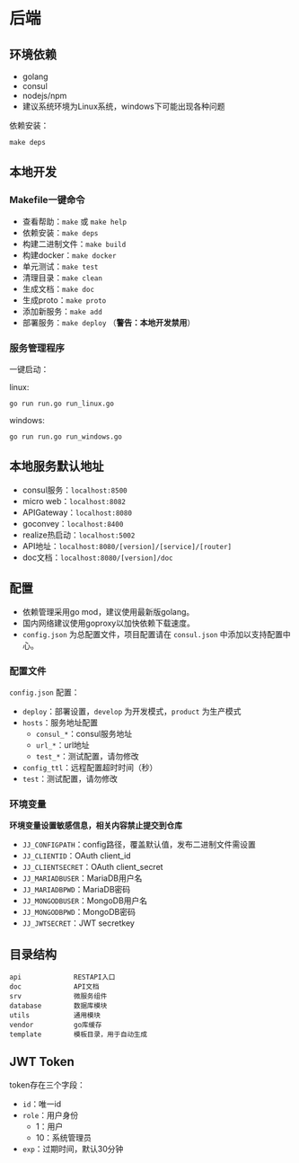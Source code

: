 # 后端
## 环境依赖
- golang
- consul
- nodejs/npm
- 建议系统环境为Linux系统，windows下可能出现各种问题

依赖安装：

    make deps
    
## 本地开发
### Makefile一键命令
- 查看帮助：`make` 或 `make help`
- 依赖安装：`make deps`
- 构建二进制文件：`make build`
- 构建docker：`make docker`
- 单元测试：`make test`
- 清理目录：`make clean`
- 生成文档：`make doc`
- 生成proto：`make proto`
- 添加新服务：`make add`
- 部署服务：`make deploy` （**警告：本地开发禁用**）

### 服务管理程序
一键启动：

linux:

    go run run.go run_linux.go

windows:

    go run run.go run_windows.go

## 本地服务默认地址
- consul服务：`localhost:8500`
- micro web：`localhost:8082`
- APIGateway：`localhost:8080`
- goconvey：`localhost:8400`
- realize热启动：`localhost:5002`
- API地址：`localhost:8080/[version]/[service]/[router]`
- doc文档：`localhost:8080/[version]/doc`

## 配置
- 依赖管理采用go mod，建议使用最新版golang。
- 国内网络建议使用goproxy以加快依赖下载速度。
- `config.json` 为总配置文件，项目配置请在 `consul.json` 中添加以支持配置中心。

### 配置文件
`config.json` 配置：

- `deploy`：部署设置，`develop` 为开发模式，`product` 为生产模式
- `hosts`：服务地址配置
  - `consul_*`：consul服务地址
  - `url_*`：url地址
  - `test_*`：测试配置，请勿修改
- `config_ttl`：远程配置超时时间（秒）
- `test`：测试配置，请勿修改

### 环境变量
**环境变量设置敏感信息，相关内容禁止提交到仓库**

- `JJ_CONFIGPATH`：config路径，覆盖默认值，发布二进制文件需设置
- `JJ_CLIENTID`：OAuth client_id
- `JJ_CLIENTSECRET`：OAuth client_secret
- `JJ_MARIADBUSER`：MariaDB用户名
- `JJ_MARIADBPWD`：MariaDB密码
- `JJ_MONGODBUSER`：MongoDB用户名
- `JJ_MONGODBPWD`：MongoDB密码
- `JJ_JWTSECRET`：JWT secretkey

## 目录结构

    api             RESTAPI入口
    doc             API文档
    srv             微服务组件
    database        数据库模块
    utils           通用模块
    vendor          go库缓存
    template        模板目录，用于自动生成

## JWT Token
token存在三个字段：

- `id`：唯一id
- `role`：用户身份
  - 1：用户
  - 10：系统管理员
- `exp`：过期时间，默认30分钟
